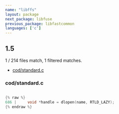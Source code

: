```yaml
---
name: "libffs"
layout: package
next_package: libfuse
previous_package: libfastcommon
languages: ['c']
---
```

## 1.5
1 / 214 files match, 1 filtered matches.

 - [cod/standard.c](#codstandardc)

### cod/standard.c

```c

{% raw %}
686 |     void *handle = dlopen(name, RTLD_LAZY);
{% endraw %}

```